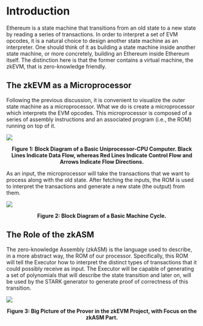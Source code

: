 <!-- TODO: I assume that a knowledge about registers and the basic stuff has been explained in another document has been done

Suppose we are giving a state machine with a set of registers
\[
\{\text{A}, \text{B}, \dots \},
\]
a set of defined ROM instructions between them
\[
\{\text{INS1}, \text{INS2}, \text{INS3}, \dots, \mathbf{FREE} \},
\]
and a set of methods implemented in the executor, to be load into the registers as free inputs
\[
\{\text{ExecutorMethod()}, \dots \}.
\]
Recall that registers are, in fact, composed of $4$ columns. Hence, for instance, $A$ can be decomposed as four columns $A_0, A_1, A_2, A_3$, where $A_0$ represents the less significative bits of $A$ and similarly, represents $A_3$ the most significative bits of $A$.


  Hence, it consists on two rows of the resulting table.

  \begin{figure}[H]
      \centering
      \begin{tabular}{| c | c | c | c | c | c | c | c |}
          \hline
          \textbf{FREE0} & \textbf{FREE1} & \textbf{FREE2} & \textbf{FREE3} & $A_0$ & $A_1$ & $A_2$ & $A_3$ \\
          \hline
          0000           & 0000           & 0101           & 0111           & 0000  & 0000  & 0000  & 0000  \\
          0000           & 0000           & 0101           & 0111           & 0000  & 0000  & 0101  & 0111  \\
          \hline
      \end{tabular}
  \end{figure} -->

# Introduction

Ethereum is a state machine that transitions from an old state to a new state by reading a series of transactions. In order to interpret a set of EVM opcodes, it is a natural choice to design another state machine as an interpreter. One should think of it as building a state machine inside another state machine, or more concretely, building an Ethereum inside Ethereum itself. The distinction here is that the former contains a virtual machine, the zkEVM, that is zero-knowledge friendly.

## The zkEVM as a Microprocessor

Following the previous discussion, it is convenient to visualize the outer state machine as a microprocessor. What we do is create a microprocessor which interprets the EVM opcodes. This microprocessor is composed of a series of assembly instructions and an associated program (i.e., the ROM) running on top of it.

![](./figures/CPU.png)

<div align="center"><b> Figure 1: Block Diagram of a Basic Uniprocessor-CPU Computer. Black Lines Indicate Data Flow, whereas Red Lines Indicate Control Flow and Arrows Indicate Flow Directions. </b></div>

As an input, the microprocessor will take the transactions that we want to process along with the old state. After fetching the inputs, the ROM is used to interpret the transactions and generate a new state (the output) from them.

![](./figures/machine-cycle.png)

<div align="center"><b> Figure 2: Block Diagram of a Basic Machine Cycle. </b></div>

## The Role of the zkASM

The zero-knowledge Assembly (zkASM) is the language used to describe, in a more abstract way, the ROM of our processor. Specifically, this ROM will tell the Executor how to interpret the distinct types of transactions that it could possibly receive as input. The Executor will be capable of generating a set of polynomials that will describe the state transition and later on, will be used by the STARK generator to generate proof of correctness of this transition.

![](./figures/big-picture.png)

<div align="center"><b> Figure 3: Big Picture of the Prover in the zkEVM Project, with Focus on the zkASM Part. </b></div>
